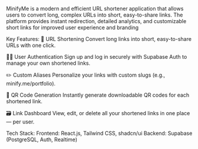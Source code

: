 MinifyMe is a modern and efficient URL shortener application that allows users to convert long, complex URLs into short, easy-to-share links. The platform provides instant redirection, detailed analytics, and customizable short links for improved user experience and branding

 Key Features:
🔗 URL Shortening
Convert long links into short, easy-to-share URLs with one click.

🧑‍💼 User Authentication
Sign up and log in securely with Supabase Auth to manage your own shortened links.

✏️ Custom Aliases
Personalize your links with custom slugs (e.g., minify.me/portfolio).

📲 QR Code Generation
Instantly generate downloadable QR codes for each shortened link.

🗃️ Link Dashboard
View, edit, or delete all your shortened links in one place — per user.

Tech Stack:
Frontend: React.js, Tailwind CSS, shadcn/ui
Backend: Supabase (PostgreSQL, Auth, Realtime)
 
 
